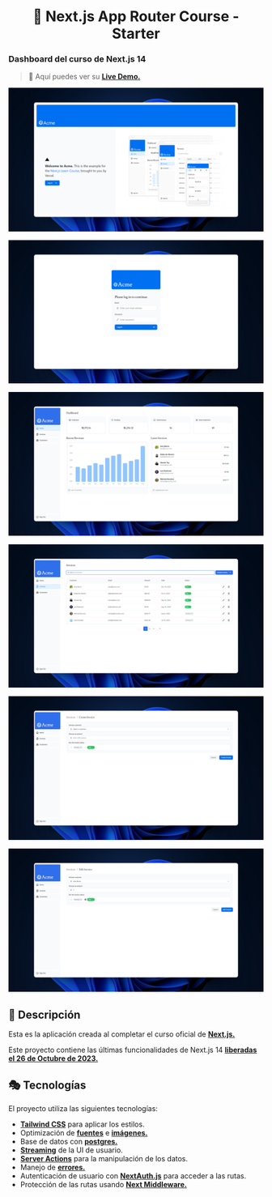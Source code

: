 <div align="center">

# 🔺 Next.js App Router Course - Starter

</div>

### Dashboard del curso de Next.js 14

> 🧩 Aquí puedes ver su [**Live Demo.**]()

![vista-previa](./public/preview/01-page-preview.jpg)

![vista-previa](./public/preview/02-page-preview.jpg)

![vista-previa](./public/preview/03-page-preview.jpg)

![vista-previa](./public/preview/04-page-preview.jpg)

![vista-previa](./public/preview/05-page-preview.jpg)

![vista-previa](./public/preview/06-page-preview.jpg)

## 🚀 Descripción

Esta es la aplicación creada al completar el curso oficial de [**Next.js.**](https://nextjs.org/learn)

Este proyecto contiene las últimas funcionalidades de Next.js 14 [**liberadas el 26 de Octubre de 2023.**](https://nextjs.org/blog/next-14)

## 🎭 Tecnologías

El proyecto utiliza las siguientes tecnologías:

- [**Tailwind CSS**](https://tailwindcss.com/) para aplicar los estilos.
- Optimización de [**fuentes**](https://nextjs.org/docs/app/building-your-application/optimizing/fonts) e [**imágenes.**](https://nextjs.org/docs/app/building-your-application/optimizing/images)
- Base de datos con [**postgres.**](https://vercel.com/docs/storage/vercel-postgres/sdk)
- [**Streaming**](https://nextjs.org/docs/app/building-your-application/routing/loading-ui-and-streaming) de la UI de usuario.
- [**Server Actions**](https://nextjs.org/docs/app/building-your-application/data-fetching/server-actions-and-mutations) para la manipulación de los datos.
- Manejo de [**errores.**](https://nextjs.org/docs/app/building-your-application/routing/error-handling)
- Autenticación de usuario con [**NextAuth.js**](https://authjs.dev/reference/nextjs) para acceder a las rutas.
- Protección de las rutas usando [**Next Middleware.**](https://nextjs.org/docs/app/building-your-application/routing/middleware)
